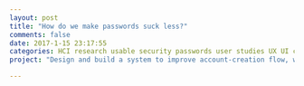 ```yaml
---
layout: post
title: "How do we make passwords suck less?"
comments: false
date: 2017-1-15 23:17:55
categories: HCI research usable security passwords user studies UX UI content strategy
project: "Design and build a system to improve account-creation flow, with the focus of password creation. Our goal is to nudge users to make better passwords without sacrificing security."

---
```

